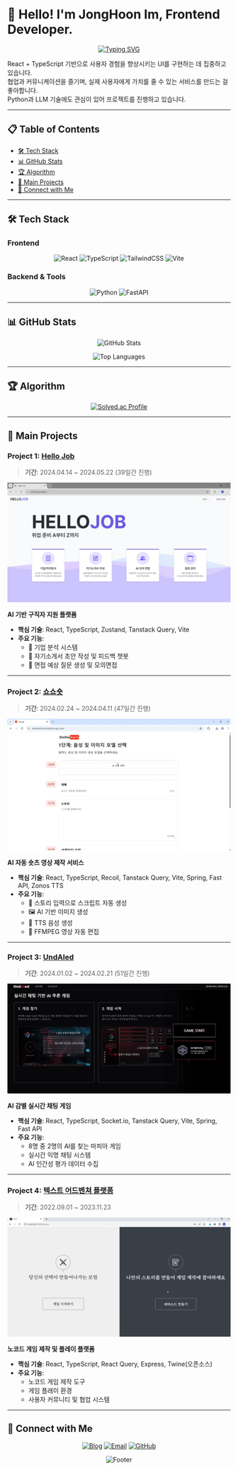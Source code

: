 # 👋 Hello! I'm JongHoon Im, Frontend Developer.

<div align="center">
  
[![Typing SVG](https://readme-typing-svg.herokuapp.com?font=Fira+Code&pause=1000&color=2196F3&center=true&vCenter=true&width=435&lines=Frontend+Developer;React+%2B+TypeScript+Enthusiast;AI+%26+LLM+Explorer)](https://git.io/typing-svg)

</div>

React + TypeScript 기반으로 사용자 경험을 향상시키는 UI를 구현하는 데 집중하고 있습니다.  
협업과 커뮤니케이션을 즐기며, 실제 사용자에게 가치를 줄 수 있는 서비스를 만드는 걸 좋아합니다.  
Python과 LLM 기술에도 관심이 있어 프로젝트를 진행하고 있습니다.

---

## 📋 Table of Contents
- [🛠️ Tech Stack](#️-tech-stack)
- [📊 GitHub Stats](#-github-stats)
- [🏆 Algorithm](#-algorithm)
- [💼 Main Projects](#-main-projects)
- [🔗 Connect with Me](#-connect-with-me)

---

## 🛠️ Tech Stack

### Frontend
<div align="center">
  
![React](https://img.shields.io/badge/React-20232A?style=for-the-badge&logo=react&logoColor=61DAFB)
![TypeScript](https://img.shields.io/badge/TypeScript-3178C6?style=for-the-badge&logo=typescript&logoColor=white)
![TailwindCSS](https://img.shields.io/badge/Tailwind_CSS-06B6D4?style=for-the-badge&logo=tailwind-css&logoColor=white)
![Vite](https://img.shields.io/badge/Vite-646CFF?style=for-the-badge&logo=vite&logoColor=white)

</div>

### Backend & Tools
<div align="center">

![Python](https://img.shields.io/badge/Python-3776AB?style=for-the-badge&logo=python&logoColor=white)
![FastAPI](https://img.shields.io/badge/FastAPI-005571?style=for-the-badge&logo=fastapi&logoColor=white)

</div>

---

## 📊 GitHub Stats

<div align="center">
  
![GitHub Stats](https://github-readme-stats.vercel.app/api?username=ImJongHoon&show_icons=true&theme=tokyonight&hide_border=true)

![Top Languages](https://github-readme-stats.vercel.app/api/top-langs/?username=ImJongHoon&layout=compact&theme=tokyonight&hide_border=true)

</div>

---

## 🏆 Algorithm
<div align="center">
  
[![Solved.ac Profile](http://mazassumnida.wtf/api/v2/generate_badge?boj=ijh0614)](https://solved.ac/ijh0614/)

</div>

---

## 💼 Main Projects

### Project 1: [Hello Job](https://github.com/ImJongHoon/HelloJob)
> **기간**: 2024.04.14 ~ 2024.05.22 (39일간 진행)

<div align="center">
  
![대표이미지](exec/img/HelloJob.webp)

</div>

**AI 기반 구직자 지원 플랫폼**

- **핵심 기술**: React, TypeScript, Zustand, Tanstack Query, Vite
- **주요 기능**: 
  - 🏢 기업 분석 시스템
  - 📝 자기소개서 초안 작성 및 피드백 챗봇
  - 🎤 면접 예상 질문 생성 및 모의면접

---

### Project 2: [쇼쇼숏](https://github.com/ImJongHoon/shoshoshorts)
> **기간**: 2024.02.24 ~ 2024.04.11 (47일간 진행)

<div align="center">
  
![대표이미지](exec/img/쇼쇼숏.webp)

</div>

**AI 자동 숏츠 영상 제작 서비스**

- **핵심 기술**: React, TypeScript, Recoil, Tanstack Query, Vite, Spring, Fast API, Zonos TTS
- **주요 기능**: 
  - 📖 스토리 입력으로 스크립트 자동 생성
  - 🖼️ AI 기반 이미지 생성
  - 🎵 TTS 음성 생성
  - 🎥 FFMPEG 영상 자동 편집

---

### Project 3: [UndAIed](https://github.com/ImJongHoon/UndAIed)
> **기간**: 2024.01.02 ~ 2024.02.21 (51일간 진행)

<div align="center">
  
![대표이미지](exec/img/UndAIed.webp)

</div>

**AI 감별 실시간 채팅 게임**

- **핵심 기술**: React, TypeScript, Socket.io, Tanstack Query, Vite, Spring, Fast API
- **주요 기능**: 
  - 8명 중 2명의 AI를 찾는 마피아 게임
  - 실시간 익명 채팅 시스템
  - AI 인간성 평가 데이터 수집

---

### Project 4: [텍스트 어드벤쳐 플랫폼](https://github.com/One-room-developers/Twine_pull)
> **기간**: 2022.09.01 ~ 2023.11.23

<div align="center">
  
![대표이미지](exec/img/TextAdventure.webp)

</div>

**노코드 게임 제작 및 플레이 플랫폼**

- **핵심 기술**: React, TypeScript, React Query, Express, Twine(오픈소스)
- **주요 기능**: 
  - 노코드 게임 제작 도구
  - 게임 플레이 환경
  - 사용자 커뮤니티 및 협업 시스템

---

## 🔗 Connect with Me

<div align="center">
  
[![Blog](https://img.shields.io/badge/Tech_Blog-FF5722?style=for-the-badge&logo=blogger&logoColor=white)](https://code-magic.tistory.com/)
[![Email](https://img.shields.io/badge/Email-D14836?style=for-the-badge&logo=gmail&logoColor=white)](mailto:imjh990614@gmail.com)
[![GitHub](https://img.shields.io/badge/GitHub-100000?style=for-the-badge&logo=github&logoColor=white)](https://github.com/ImJongHoon)

</div>

<div align="center">
  
![Footer](https://capsule-render.vercel.app/api?type=waving&color=gradient&height=100&section=footer)

</div>
